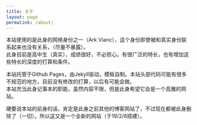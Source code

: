 ```yaml
---
title: 关于
layout: page
permalink: /about/
---
```

本站使用的是此身的网络身份之一（Ark Vianc），这个身份即使被和真实身份联系起来也没有关系，（尽量不暴露）。  
此身目前是高中生（真实），成绩很好，不必担心。有很广泛的特长，也有增加这些特长的深度的打算和条件。  

本站托管于Github Pages，由Jekyll驱动，模板自制。本站头部代码可能有很多不规范的地方，目前没有修改的打算，以后有可能会做。  
本站充当此身记事本的职能，虽然内容不限，但是此身希望它会是一个高雅的网站。  

硬要说本站的前身的话，肯定是此身之前其他的博客网站了，不过现在都被此身删除了（一切）。所以这又是一个全新的网站（于19/2/8搭建）。

